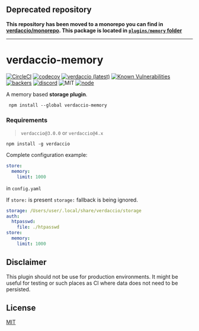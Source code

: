 ## Deprecated repository

**This repository has been moved to a monorepo you can find in [verdaccio/monorepo](https://github.com/verdaccio/monorepo). This package is located in [`plugins/memory` folder](https://github.com/verdaccio/monorepo/tree/master/plugins/memory)**

---

# verdaccio-memory

[![CircleCI](https://circleci.com/gh/verdaccio/verdaccio-memory.svg?style=svg)](https://circleci.com/gh/ayusharma/verdaccio-memory)
[![codecov](https://codecov.io/gh/verdaccio/verdaccio-memory/branch/master/graph/badge.svg)](https://codecov.io/gh/verdaccio/verdaccio-memory)
[![verdaccio (latest)](https://img.shields.io/npm/v/verdaccio-memory/latest.svg)](https://www.npmjs.com/package/verdaccio-memory)
[![Known Vulnerabilities](https://snyk.io/test/github/verdaccio/verdaccio-memory/badge.svg?targetFile=package.json)](https://snyk.io/test/github/verdaccio/verdaccio-memory?targetFile=package.json)
[![backers](https://opencollective.com/verdaccio/tiers/backer/badge.svg?label=Backer&color=brightgreen)](https://opencollective.com/verdaccio)
[![discord](https://img.shields.io/discord/388674437219745793.svg)](http://chat.verdaccio.org/)
![MIT](https://img.shields.io/github/license/mashape/apistatus.svg)
[![node](https://img.shields.io/node/v/verdaccio-memory/latest.svg)](https://www.npmjs.com/package/verdaccio-memory)


A memory based **storage plugin**.

```
 npm install --global verdaccio-memory
```

### Requirements

>`verdaccio@3.0.0` or `verdaccio@4.x`

```
npm install -g verdaccio
```

Complete configuration example:

```yaml
store:
  memory:
    limit: 1000
```

in `config.yaml`

If `store:` is present `storage:` fallback is being ignored.

```yaml
storage: /Users/user/.local/share/verdaccio/storage
auth:
  htpasswd:
    file: ./htpasswd
store:
  memory:
    limit: 1000
```

## Disclaimer

This plugin should not be use for production environments. It might be useful for testing or such places as CI where data does not need to be persisted.

## License

[MIT](http://www.opensource.org/licenses/mit-license.php)
